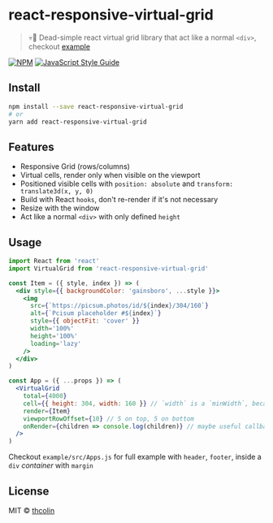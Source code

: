 # react-responsive-virtual-grid

> 💀🚟 Dead-simple react virtual grid library that act like a normal `<div>`, checkout [example](https://thcolin.github.io/react-responsive-virtual-grid/)

[![NPM](https://img.shields.io/npm/v/react-responsive-virtual-grid.svg)](https://www.npmjs.com/package/react-responsive-virtual-grid) [![JavaScript Style Guide](https://img.shields.io/badge/code_style-standard-brightgreen.svg)](https://standardjs.com)

## Install

```bash
npm install --save react-responsive-virtual-grid
# or
yarn add react-responsive-virtual-grid
```

## Features

* Responsive Grid (rows/columns)
* Virtual cells, render only when visible on the viewport
* Positioned visible cells with `position: absolute` and `transform: translate3d(x, y, 0)`
* Build with React `hooks`, don't re-render if it's not necessary
* Resize with the window
* Act like a normal `<div>` with only defined `height`

## Usage

```jsx
import React from 'react'
import VirtualGrid from 'react-responsive-virtual-grid'

const Item = ({ style, index }) => (
  <div style={{ backgroundColor: 'gainsboro', ...style }}>
    <img
      src={`https://picsum.photos/id/${index}/304/160`}
      alt={`Pcisum placeholder #${index}`}
      style={{ objectFit: 'cover' }}
      width='100%'
      height='100%'
      loading='lazy'
    />
  </div>
)

const App = ({ ...props }) => (
  <VirtualGrid
    total={4000}
    cell={{ height: 304, width: 160 }} // `width` is a `minWidth`, because the grid is reponsive
    render={Item}
    viewportRowOffset={10} // 5 on top, 5 on bottom
    onRender={children => console.log(children)} // maybe useful callback
  />
)
```

Checkout `example/src/Apps.js` for full example with `header`, `footer`, inside a `div` _container_ with `margin`

## License

MIT © [thcolin](https://github.com/thcolin)
